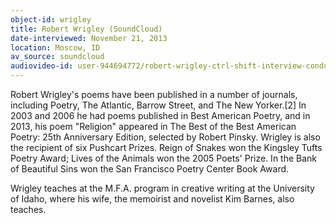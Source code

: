 ```yaml
---
object-id: wrigley
title: Robert Wrigley (SoundCloud)
date-interviewed: November 21, 2013
location: Moscow, ID
av_source: soundcloud
audiovideo-id: user-944694772/robert-wrigley-ctrl-shift-interview-conducted-by-devin-becker
---
```


Robert Wrigley's poems have been published in a number of journals, including Poetry, The Atlantic, Barrow Street, and The New Yorker.[2] In 2003 and 2006 he had poems published in Best American Poetry, and in 2013, his poem "Religion" appeared in The Best of the Best American Poetry: 25th Anniversary Edition, selected by Robert Pinsky. Wrigley is also the recipient of six Pushcart Prizes. Reign of Snakes won the Kingsley Tufts Poetry Award; Lives of the Animals won the 2005 Poets' Prize. In the Bank of Beautiful Sins won the San Francisco Poetry Center Book Award.

Wrigley teaches at the M.F.A. program in creative writing at the University of Idaho, where his wife, the memoirist and novelist Kim Barnes, also teaches.


